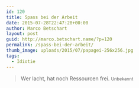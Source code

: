 ```yaml
---
id: 120
title: Spass bei der Arbeit
date: 2015-07-28T22:47:28+00:00
author: Marco Betschart
layout: post
guid: http://marco.betschart.name/?p=120
permalink: /spass-bei-der-arbeit/
thumb_image: uploads/2015/07/papagei-256x256.jpg
tags:
  - Idiotie
---
```

> Wer lacht, hat noch Ressourcen frei. <small>Unbekannt</small>